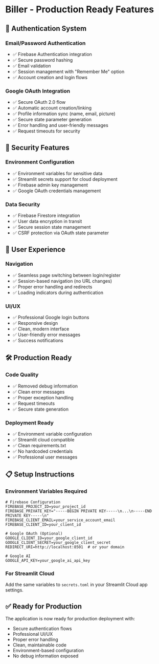 # Biller - Production Ready Features

## 🚀 Authentication System

### Email/Password Authentication
- ✅ Firebase Authentication integration
- ✅ Secure password hashing
- ✅ Email validation
- ✅ Session management with "Remember Me" option
- ✅ Account creation and login flows

### Google OAuth Integration
- ✅ Secure OAuth 2.0 flow
- ✅ Automatic account creation/linking
- ✅ Profile information sync (name, email, picture)
- ✅ Secure state parameter generation
- ✅ Error handling and user-friendly messages
- ✅ Request timeouts for security

## 🔐 Security Features

### Environment Configuration
- ✅ Environment variables for sensitive data
- ✅ Streamlit secrets support for cloud deployment
- ✅ Firebase admin key management
- ✅ Google OAuth credentials management

### Data Security
- ✅ Firebase Firestore integration
- ✅ User data encryption in transit
- ✅ Secure session state management
- ✅ CSRF protection via OAuth state parameter

## 📱 User Experience

### Navigation
- ✅ Seamless page switching between login/register
- ✅ Session-based navigation (no URL changes)
- ✅ Proper error handling and redirects
- ✅ Loading indicators during authentication

### UI/UX
- ✅ Professional Google login buttons
- ✅ Responsive design
- ✅ Clean, modern interface
- ✅ User-friendly error messages
- ✅ Success notifications

## 🛠️ Production Ready

### Code Quality
- ✅ Removed debug information
- ✅ Clean error messages
- ✅ Proper exception handling
- ✅ Request timeouts
- ✅ Secure state generation

### Deployment Ready
- ✅ Environment variable configuration
- ✅ Streamlit cloud compatible
- ✅ Clean requirements.txt
- ✅ No hardcoded credentials
- ✅ Professional user messages

## 📋 Setup Instructions

### Environment Variables Required
```
# Firebase Configuration
FIREBASE_PROJECT_ID=your_project_id
FIREBASE_PRIVATE_KEY="-----BEGIN PRIVATE KEY-----\n...\n-----END PRIVATE KEY-----\n"
FIREBASE_CLIENT_EMAIL=your_service_account_email
FIREBASE_CLIENT_ID=your_client_id

# Google OAuth (Optional)
GOOGLE_CLIENT_ID=your_google_client_id
GOOGLE_CLIENT_SECRET=your_google_client_secret
REDIRECT_URI=http://localhost:8501  # or your domain

# Google AI
GOOGLE_API_KEY=your_google_ai_api_key
```

### For Streamlit Cloud
Add the same variables to `secrets.toml` in your Streamlit Cloud app settings.

## ✅ Ready for Production

The application is now ready for production deployment with:
- Secure authentication flows
- Professional UI/UX
- Proper error handling
- Clean, maintainable code
- Environment-based configuration
- No debug information exposed
